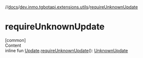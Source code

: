//[docs](../../index.md)/[dev.inmo.tgbotapi.extensions.utils](index.md)/[requireUnknownUpdate](require-unknown-update.md)



# requireUnknownUpdate  
[common]  
Content  
inline fun [Update](../dev.inmo.tgbotapi.types.update.abstracts/-update/index.md).[requireUnknownUpdate](require-unknown-update.md)(): [UnknownUpdate](../dev.inmo.tgbotapi.types.update.abstracts/-unknown-update/index.md)  



